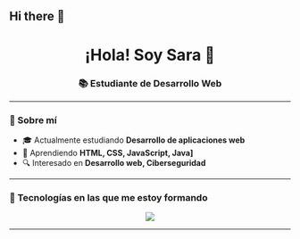 ## Hi there 👋
<h1 align="center">¡Hola! Soy Sara 👋</h1>
<h3 align="center">📚 Estudiante de Desarrollo Web </h3>

---

### 🌟 Sobre mí  
- 🎓 Actualmente estudiando **Desarrollo de aplicaciones web**  
- 🌱 Aprendiendo **HTML, CSS, JavaScript, Java]**  
- 🔍 Interesado en **Desarrollo web, Ciberseguridad**  
---

### 🚀 Tecnologías en las que me estoy formando  
<div align="center">
  <img src="https://skillicons.dev/icons?i=html,css,js,git,github,vscode&theme=light" />
</div>

---
